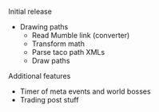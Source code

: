 Initial release
- Drawing paths
    - Read Mumble link (converter)
    - Transform math
    - Parse taco path XMLs
    - Draw paths

Additional features
- Timer of meta events and world bosses
- Trading post stuff
